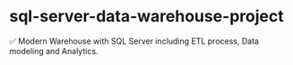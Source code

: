 # sql-server-data-warehouse-project
✅ Modern Warehouse with SQL Server including ETL process, Data modeling and Analytics.
